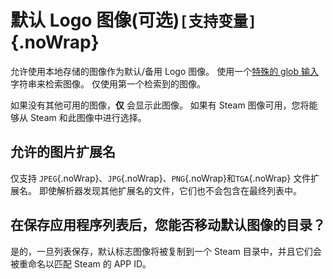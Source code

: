 # 默认 Logo 图像(可选)`[支持变量]`{.noWrap}

允许使用本地存储的图像作为默认/备用 Logo 图像。 使用一个[特殊的 glob 输入](#special-glob-input)字符串来检索图像。 仅使用第一个检索到的图像。

如果没有其他可用的图像，**仅** 会显示此图像。 如果有 Steam 图像可用，您将能够从 Steam 和此图像中进行选择。

## 允许的图片扩展名

仅支持 `JPEG`{.noWrap}、`JPG`{.noWrap}、`PNG`{.noWrap}和`TGA`{.noWrap} 文件扩展名。 即使解析器发现其他扩展名的文件，它们也不会包含在最终列表中。

## 在保存应用程序列表后，您能否移动默认图像的目录？

是的，一旦列表保存，默认标志图像将被复制到一个 Steam 目录中，并且它们会被重命名以匹配 Steam 的 APP ID。
